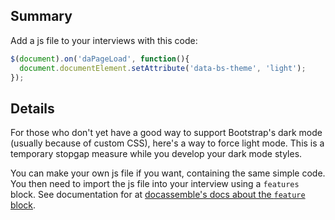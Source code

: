 ## Summary

Add a js file to your interviews with this code:

```js
$(document).on('daPageLoad', function(){
  document.documentElement.setAttribute('data-bs-theme', 'light');
});
```

## Details

For those who don't yet have a good way to support Bootstrap's dark mode (usually because of custom CSS), here's a way to force light mode. This is a temporary stopgap measure while you develop your dark mode styles.

You can make your own js file if you want, containing the same simple code. You then need to import the js file into your interview using a `features` block. See documentation for at [docassemble's docs about the `feature` block](https://docassemble.org/docs/initial.html#javascript).
